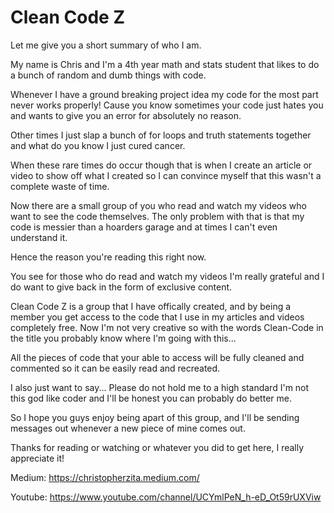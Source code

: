 # Clean Code Z

Let me give you a short summary of who I am. 


My name is Chris and I'm a 4th year math and stats student that likes to do a bunch of random and dumb things with code.

Whenever I have a ground breaking project idea my code for the most part never works properly! Cause you know sometimes your code just hates you and wants to give you an error for absolutely no reason. 


Other times I just slap a bunch of for loops and truth statements together and what do you know I just cured cancer.


When these rare times do occur though that is when I create an article or video to show off what I created so I can convince myself that this wasn't a complete waste of time.

Now there are a small group of you who read and watch my videos who want to see the code themselves. The only problem with that is that my code is messier than a hoarders garage and at times I can't even understand it. 

Hence the reason you're reading this right now.

You see for those who do read and watch my videos I'm really grateful and I do want to give back in the form of exclusive content.

Clean Code Z is a group that I have offically created, and by being a member you get access to the code that I use in my articles and videos completely free. Now I'm not very creative so with the words Clean-Code in the title you probably know where I'm going with this...

All the pieces of code that your able to access will be fully cleaned and commented so it can be easily read and recreated.

I also just want to say... Please do not hold me to a high standard I'm not this god like coder and I'll be honest you can probably do better me.

So I hope you guys enjoy being apart of this group, and I'll be sending messages out whenever a new piece of mine comes out.

Thanks for reading or watching or whatever you did to get here, I really appreciate it!

Medium: https://christopherzita.medium.com/

Youtube: https://www.youtube.com/channel/UCYmlPeN_h-eD_Ot59rUXViw


 


